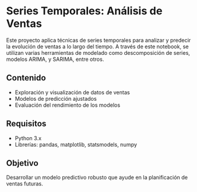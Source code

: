 # Series Temporales: Análisis de Ventas

Este proyecto aplica técnicas de series temporales para analizar y predecir la evolución de ventas a lo largo del tiempo. A través de este notebook, se utilizan varias herramientas de modelado como descomposición de series, modelos ARIMA, y SARIMA, entre otros.

## Contenido
- Exploración y visualización de datos de ventas
- Modelos de predicción ajustados
- Evaluación del rendimiento de los modelos

## Requisitos
- Python 3.x
- Librerías: pandas, matplotlib, statsmodels, numpy

## Objetivo
Desarrollar un modelo predictivo robusto que ayude en la planificación de ventas futuras.
